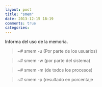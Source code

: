 ```yaml
---
layout: post
title: "smem"
date: 2013-12-15 18:19
comments: true
categories: 
---
```

Informa del uso de la memoria.

>~# smem -u (Por parte de los usuarios)

>~# smem -w (por parte del sistema)

>~# smem -m (de todos los procesos)

>~# smem -p (resultado en porcentaje

